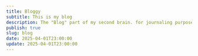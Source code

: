 ```yaml
---
title: Bloggy
subtitle: This is my blog
description: The "Blog" part of my second brain. for journaling purposes
publish: true
slug: blog
date: 2025-04-01T23:00:00
update: 2025-04-01T23:00:00
---
```

